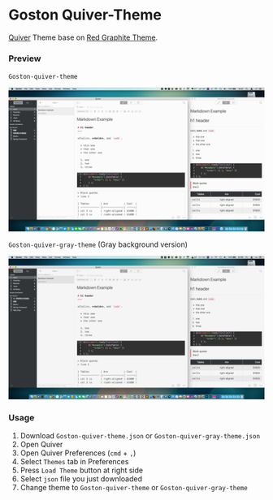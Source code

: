 # Goston Quiver-Theme

[Quiver](http://happenapps.com/) Theme base on [Red Graphite Theme](https://github.com/floq-design/quiver-red-graphite-theme).

### Preview

`Goston-quiver-theme`

![Screenshot](https://github.com/Goston/Quiver-Theme/blob/master/Screenshot.png)

`Goston-quiver-gray-theme` (Gray background version)

![Screenshot](https://github.com/Goston/Quiver-Theme/blob/master/Screenshot-gray.png)

### Usage

1. Download `Goston-quiver-theme.json` or `Goston-quiver-gray-theme.json` 
2. Open Quiver
3. Open Quiver Preferences (`cmd` + `,`)
4. Select `Themes` tab in Preferences
5. Press `Load Theme` button at right side
6. Select `json` file you just downloaded
7. Change theme to `Goston-quiver-theme` or `Goston-quiver-gray-theme`
